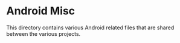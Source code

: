 # Android Misc

This directory contains various Android related files that are shared between the various projects.
